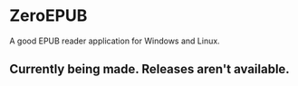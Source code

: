 # ZeroEPUB
A good EPUB reader application for Windows and Linux.

## Currently being made. Releases aren't available.
